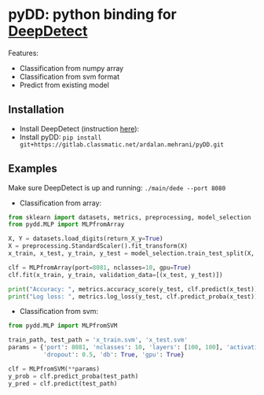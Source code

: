pyDD: python binding for [DeepDetect](https://github.com/beniz/deepdetect)
============================================================================
<!--[![Build Status](https://travis-ci.org/ArdalanM/pyLightGBM.svg?branch=feat_ci)](https://travis-ci.org/ArdalanM/pyLightGBM)-->
<!--[![Coverage Status](https://coveralls.io/repos/github/ArdalanM/pyLightGBM/badge.svg?branch=master)](https://coveralls.io/github/ArdalanM/pyLightGBM?branch=master)-->
<!--[![Packagist](https://img.shields.io/packagist/l/doctrine/orm.svg)]()-->

Features:
 - Classification from numpy array
 - Classification from svm format
 - Predict from existing model

Installation
------------
- Install DeepDetect (instruction [here](https://deepdetect.com/overview/installing/)):
- Install pyDD: ```pip install git+https://gitlab.classmatic.net/ardalan.mehrani/pyDD.git```

Examples
--------
Make sure DeepDetect is up and running: 
```./main/dede --port 8080```

* Classification from array:

```python
from sklearn import datasets, metrics, preprocessing, model_selection
from pydd.MLP import MLPfromArray

X, Y = datasets.load_digits(return_X_y=True)
X = preprocessing.StandardScaler().fit_transform(X)
x_train, x_test, y_train, y_test = model_selection.train_test_split(X, Y, test_size=0.2)

clf = MLPfromArray(port=8081, nclasses=10, gpu=True)
clf.fit(x_train, y_train, validation_data=[(x_test, y_test)])

print("Accuracy: ", metrics.accuracy_score(y_test, clf.predict(x_test)))
print("Log loss: ", metrics.log_loss(y_test, clf.predict_proba(x_test)))
```

- Classification from svm:

```python
from pydd.MLP import MLPfromSVM

train_path, test_path = 'x_train.svm', 'x_test.svm'
params = {'port': 8081, 'nclasses': 10, 'layers': [100, 100], 'activation': 'relu',
          'dropout': 0.5, 'db': True, 'gpu': True}

clf = MLPfromSVM(**params)
y_prob = clf.predict_proba(test_path)
y_pred = clf.predict(test_path)
```